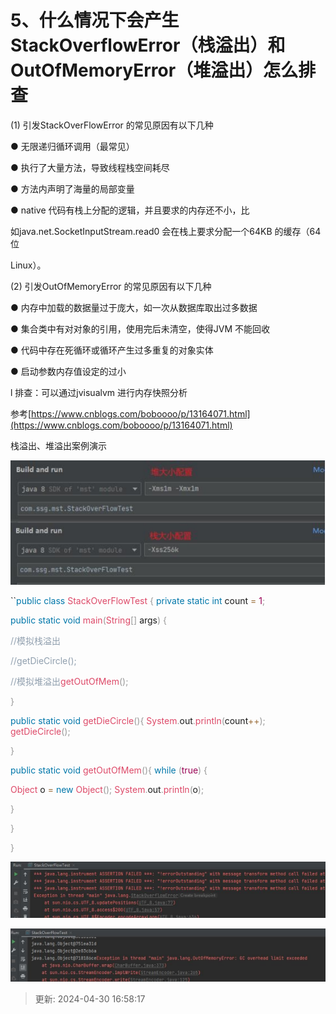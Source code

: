 # 5、什么情况下会产生 StackOverflowError（栈溢出）和OutOfMemoryError（堆溢出）怎么排查

(1) 引发StackOverFlowError 的常见原因有以下几种

● 无限递归循环调用（最常见）

● 执行了大量方法，导致线程栈空间耗尽

● 方法内声明了海量的局部变量

● native 代码有栈上分配的逻辑，并且要求的内存还不小，比

如java.net.SocketInputStream.read0 会在栈上要求分配一个64KB 的缓存（64 位

Linux）。

(2) 引发OutOfMemoryError 的常见原因有以下几种

● 内存中加载的数据量过于庞大，如一次从数据库取出过多数据

● 集合类中有对对象的引用，使用完后未清空，使得JVM 不能回收

● 代码中存在死循环或循环产生过多重复的对象实体

● 启动参数内存值设定的过小

l 排查：可以通过jvisualvm 进行内存快照分析

参考[https://www.cnblogs.com/boboooo/p/13164071.html](https://www.cnblogs.com/boboooo/p/13164071.html)

栈溢出、堆溢出案例演示

![1714467382101-c3e083fe-0dc0-42a3-a327-1a9b9c3a6c08.png](./img/jEP0N4-Y40_Lbh3k/1714467382101-c3e083fe-0dc0-42a3-a327-1a9b9c3a6c08-485664.png)

``<font style="color:rgb(0,119,170);">p</font><font style="color:rgb(0,119,170);">u</font><font style="color:rgb(0,119,170);">b</font><font style="color:rgb(0,119,170);">l</font><font style="color:rgb(0,119,170);">i</font><font style="color:rgb(0,119,170);">c</font><font style="color:rgb(0,119,170);"> </font><font style="color:rgb(0,119,170);">c</font><font style="color:rgb(0,119,170);">l</font><font style="color:rgb(0,119,170);">a</font><font style="color:rgb(0,119,170);">s</font><font style="color:rgb(0,119,170);">s</font><font style="color:rgb(0,119,170);"> </font><font style="color:rgb(221,73,104);">S</font><font style="color:rgb(221,73,104);">t</font><font style="color:rgb(221,73,104);">a</font><font style="color:rgb(221,73,104);">c</font><font style="color:rgb(221,73,104);">k</font><font style="color:rgb(221,73,104);">O</font><font style="color:rgb(221,73,104);">v</font><font style="color:rgb(221,73,104);">e</font><font style="color:rgb(221,73,104);">r</font><font style="color:rgb(221,73,104);">F</font><font style="color:rgb(221,73,104);">l</font><font style="color:rgb(221,73,104);">o</font><font style="color:rgb(221,73,104);">w</font><font style="color:rgb(221,73,104);">T</font><font style="color:rgb(221,73,104);">e</font><font style="color:rgb(221,73,104);">s</font><font style="color:rgb(221,73,104);">t</font><font style="color:rgb(221,73,104);"> </font><font style="color:rgb(153,153,153);">{ </font><font style="color:rgb(0,119,170);">p</font><font style="color:rgb(0,119,170);">r</font><font style="color:rgb(0,119,170);">i</font><font style="color:rgb(0,119,170);">v</font><font style="color:rgb(0,119,170);">a</font><font style="color:rgb(0,119,170);">t</font><font style="color:rgb(0,119,170);">e</font><font style="color:rgb(0,119,170);"> </font><font style="color:rgb(0,119,170);">s</font><font style="color:rgb(0,119,170);">t</font><font style="color:rgb(0,119,170);">a</font><font style="color:rgb(0,119,170);">t</font><font style="color:rgb(0,119,170);">i</font><font style="color:rgb(0,119,170);">c</font><font style="color:rgb(0,119,170);"> </font><font style="color:rgb(0,119,170);">i</font><font style="color:rgb(0,119,170);">n</font><font style="color:rgb(0,119,170);">t</font><font style="color:rgb(0,119,170);"> </font>count <font style="color:rgb(154,109,57);">=</font><font style="color:rgb(154,109,57);"> </font><font style="color:rgb(153,0,84);">1</font><font style="color:rgb(153,153,153);">;</font>

<font style="color:rgb(0,119,170);">                public static void </font><font style="color:rgb(221,73,104);">main</font><font style="color:rgb(153,153,153);">(</font><font style="color:rgb(221,73,104);">String</font><font style="color:rgb(153,153,153);">[] </font>args<font style="color:rgb(153,153,153);">) {</font>

<font style="color:rgb(144,159,174);">//模拟栈溢出</font>

<font style="color:rgb(144,159,174);">//getDieCircle();</font>

<font style="color:rgb(144,159,174);">                               //模拟堆溢出</font><font style="color:rgb(221,73,104);">getOutOfMem</font><font style="color:rgb(153,153,153);">();</font>

<font style="color:rgb(153,153,153);">}</font>

<font style="color:rgb(0,119,170);">p</font><font style="color:rgb(0,119,170);">u</font><font style="color:rgb(0,119,170);">b</font><font style="color:rgb(0,119,170);">l</font><font style="color:rgb(0,119,170);">i</font><font style="color:rgb(0,119,170);">c</font><font style="color:rgb(0,119,170);"> </font><font style="color:rgb(0,119,170);">s</font><font style="color:rgb(0,119,170);">t</font><font style="color:rgb(0,119,170);">a</font><font style="color:rgb(0,119,170);">t</font><font style="color:rgb(0,119,170);">i</font><font style="color:rgb(0,119,170);">c</font><font style="color:rgb(0,119,170);"> </font><font style="color:rgb(0,119,170);">v</font><font style="color:rgb(0,119,170);">o</font><font style="color:rgb(0,119,170);">i</font><font style="color:rgb(0,119,170);">d</font><font style="color:rgb(0,119,170);"> </font><font style="color:rgb(221,73,104);">g</font><font style="color:rgb(221,73,104);">e</font><font style="color:rgb(221,73,104);">t</font><font style="color:rgb(221,73,104);">D</font><font style="color:rgb(221,73,104);">i</font><font style="color:rgb(221,73,104);">e</font><font style="color:rgb(221,73,104);">C</font><font style="color:rgb(221,73,104);">i</font><font style="color:rgb(221,73,104);">r</font><font style="color:rgb(221,73,104);">c</font><font style="color:rgb(221,73,104);">l</font><font style="color:rgb(221,73,104);">e</font><font style="color:rgb(153,153,153);">()</font><font style="color:rgb(153,153,153);">{ </font><font style="color:rgb(221,73,104);">S</font><font style="color:rgb(221,73,104);">y</font><font style="color:rgb(221,73,104);">s</font><font style="color:rgb(221,73,104);">t</font><font style="color:rgb(221,73,104);">e</font><font style="color:rgb(221,73,104);">m</font><font style="color:rgb(153,153,153);">.</font>out<font style="color:rgb(153,153,153);">.</font><font style="color:rgb(221,73,104);">p</font><font style="color:rgb(221,73,104);">r</font><font style="color:rgb(221,73,104);">i</font><font style="color:rgb(221,73,104);">n</font><font style="color:rgb(221,73,104);">t</font><font style="color:rgb(221,73,104);">l</font><font style="color:rgb(221,73,104);">n</font><font style="color:rgb(153,153,153);">(</font>count<font style="color:rgb(154,109,57);">++</font><font style="color:rgb(153,153,153);">)</font><font style="color:rgb(153,153,153);">; </font><font style="color:rgb(221,73,104);">g</font><font style="color:rgb(221,73,104);">e</font><font style="color:rgb(221,73,104);">t</font><font style="color:rgb(221,73,104);">D</font><font style="color:rgb(221,73,104);">i</font><font style="color:rgb(221,73,104);">e</font><font style="color:rgb(221,73,104);">C</font><font style="color:rgb(221,73,104);">i</font><font style="color:rgb(221,73,104);">r</font><font style="color:rgb(221,73,104);">c</font><font style="color:rgb(221,73,104);">l</font><font style="color:rgb(221,73,104);">e</font><font style="color:rgb(153,153,153);">()</font><font style="color:rgb(153,153,153);">;</font>

<font style="color:rgb(153,153,153);">}</font>

<font style="color:rgb(0,119,170);">p</font><font style="color:rgb(0,119,170);">u</font><font style="color:rgb(0,119,170);">b</font><font style="color:rgb(0,119,170);">l</font><font style="color:rgb(0,119,170);">i</font><font style="color:rgb(0,119,170);">c</font><font style="color:rgb(0,119,170);"> </font><font style="color:rgb(0,119,170);">s</font><font style="color:rgb(0,119,170);">t</font><font style="color:rgb(0,119,170);">a</font><font style="color:rgb(0,119,170);">t</font><font style="color:rgb(0,119,170);">i</font><font style="color:rgb(0,119,170);">c</font><font style="color:rgb(0,119,170);"> </font><font style="color:rgb(0,119,170);">v</font><font style="color:rgb(0,119,170);">o</font><font style="color:rgb(0,119,170);">i</font><font style="color:rgb(0,119,170);">d</font><font style="color:rgb(0,119,170);"> </font><font style="color:rgb(221,73,104);">g</font><font style="color:rgb(221,73,104);">e</font><font style="color:rgb(221,73,104);">t</font><font style="color:rgb(221,73,104);">O</font><font style="color:rgb(221,73,104);">u</font><font style="color:rgb(221,73,104);">t</font><font style="color:rgb(221,73,104);">O</font><font style="color:rgb(221,73,104);">f</font><font style="color:rgb(221,73,104);">M</font><font style="color:rgb(221,73,104);">e</font><font style="color:rgb(221,73,104);">m</font><font style="color:rgb(153,153,153);">()</font><font style="color:rgb(153,153,153);">{ </font><font style="color:rgb(0,119,170);">w</font><font style="color:rgb(0,119,170);">h</font><font style="color:rgb(0,119,170);">i</font><font style="color:rgb(0,119,170);">l</font><font style="color:rgb(0,119,170);">e</font><font style="color:rgb(0,119,170);"> </font><font style="color:rgb(153,153,153);">(</font><font style="color:rgb(153,0,84);">t</font><font style="color:rgb(153,0,84);">r</font><font style="color:rgb(153,0,84);">u</font><font style="color:rgb(153,0,84);">e</font><font style="color:rgb(153,153,153);">)</font><font style="color:rgb(153,153,153);"> </font><font style="color:rgb(153,153,153);">{</font>

<font style="color:rgb(221,73,104);">                Object </font>o <font style="color:rgb(154,109,57);">= </font><font style="color:rgb(0,119,170);">new </font><font style="color:rgb(221,73,104);">Object</font><font style="color:rgb(153,153,153);">(); </font><font style="color:rgb(221,73,104);">System</font><font style="color:rgb(153,153,153);">.</font>out<font style="color:rgb(153,153,153);">.</font><font style="color:rgb(221,73,104);">println</font><font style="color:rgb(153,153,153);">(</font>o<font style="color:rgb(153,153,153);">);</font>

<font style="color:rgb(153,153,153);">          }</font>

<font style="color:rgb(153,153,153);">    }</font>

<font style="color:rgb(153,153,153);">}</font>

![1714467433944-72cf6643-5a7d-4d19-9422-5b7247196165.png](./img/jEP0N4-Y40_Lbh3k/1714467433944-72cf6643-5a7d-4d19-9422-5b7247196165-986994.png)

![1714467438904-014e16bd-1efe-4989-b5bb-5284a2e9f257.png](./img/jEP0N4-Y40_Lbh3k/1714467438904-014e16bd-1efe-4989-b5bb-5284a2e9f257-902684.png)

> 更新: 2024-04-30 16:58:17  
